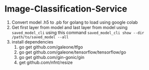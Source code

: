 # Image-Classification-Service

1. Convert model .h5 to .pb for golang to load using google colab
2. Get first layer from model and last layer from model using `saved_model_cli` using this command `saved_model_cli show --dir /path/to/saved_model --all`
3. install dependencies
    1. go get github.com/galeone/tfgo
    2. go get github.com/galeone/tensorflow/tensorflow/go
    3. go get github.com/gin-gonic/gin
    4. get github.com/nfnt/resize
